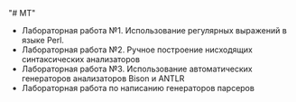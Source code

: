 "# MT" 
* Лабораторная работа №1. Использование регулярных выражений в языке Perl.
* Лабораторная работа №2. Ручное построение нисходящих синтаксических анализаторов
* Лабораторная работа №3. Использование автоматических генераторов анализаторов Bison и ANTLR
* Лабораторная работа по написанию генераторов парсеров
